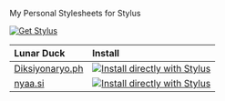 My Personal Stylesheets for Stylus

<a href="https://github.com/openstyles/stylus"><img src="https://shields.io/badge/Get-Stylus-blue?&style=for-the-badge" alt="Get Stylus"/></a>

|Lunar Duck|Install|
|:------------------------------------------|:-----------------------------------------|
|[Diksiyonaryo.ph](https://diksiyonaryo.ph)|[![Install directly with Stylus](https://img.shields.io/badge/Install%20directly%20with-Stylus-285959.svg)](https://raw.githubusercontent.com/sabakuran/personal-stylesheets/master/css/diksiyonaryo.ph.user.css)|
|[nyaa.si](https://nyaa.si)|[![Install directly with Stylus](https://img.shields.io/badge/Install%20directly%20with-Stylus-285959.svg)](https://raw.githubusercontent.com/sabakuran/personal-stylesheets/master/css/nyaa.si.user.css)|

